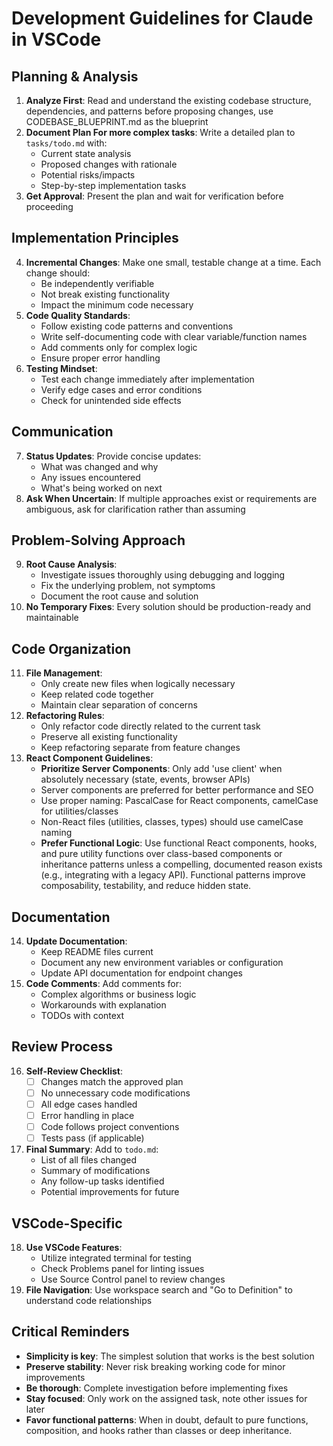 # Development Guidelines for Claude in VSCode
 
## Planning & Analysis
1. **Analyze First**: Read and understand the existing codebase structure, dependencies, and patterns before proposing changes, use CODEBASE_BLUEPRINT.md as the blueprint
2. **Document Plan For more complex tasks**: Write a detailed plan to `tasks/todo.md` with:
   - Current state analysis
   - Proposed changes with rationale
   - Potential risks/impacts
   - Step-by-step implementation tasks
3. **Get Approval**: Present the plan and wait for verification before proceeding
 
## Implementation Principles
4. **Incremental Changes**: Make one small, testable change at a time. Each change should:
   - Be independently verifiable
   - Not break existing functionality
   - Impact the minimum code necessary
5. **Code Quality Standards**:
   - Follow existing code patterns and conventions
   - Write self-documenting code with clear variable/function names
   - Add comments only for complex logic
   - Ensure proper error handling
6. **Testing Mindset**:
   - Test each change immediately after implementation
   - Verify edge cases and error conditions
   - Check for unintended side effects
 
## Communication
7. **Status Updates**: Provide concise updates:
   - What was changed and why
   - Any issues encountered
   - What's being worked on next
8. **Ask When Uncertain**: If multiple approaches exist or requirements are ambiguous, ask for clarification rather than assuming
 
## Problem-Solving Approach
9. **Root Cause Analysis**:
   - Investigate issues thoroughly using debugging and logging
   - Fix the underlying problem, not symptoms
   - Document the root cause and solution
10. **No Temporary Fixes**: Every solution should be production-ready and maintainable
 
## Code Organization
11. **File Management**:
    - Only create new files when logically necessary
    - Keep related code together
    - Maintain clear separation of concerns
12. **Refactoring Rules**:
    - Only refactor code directly related to the current task
    - Preserve all existing functionality
    - Keep refactoring separate from feature changes
13. **React Component Guidelines**:
    - **Prioritize Server Components**: Only add 'use client' when absolutely necessary (state, events, browser APIs)
    - Server components are preferred for better performance and SEO
    - Use proper naming: PascalCase for React components, camelCase for utilities/classes
    - Non-React files (utilities, classes, types) should use camelCase naming
    - **Prefer Functional Logic**: Use functional React components, hooks, and pure utility functions over class-based components or inheritance patterns unless a compelling, documented reason exists (e.g., integrating with a legacy API). Functional patterns improve composability, testability, and reduce hidden state.
 
## Documentation
14. **Update Documentation**:
    - Keep README files current
    - Document any new environment variables or configuration
    - Update API documentation for endpoint changes
15. **Code Comments**: Add comments for:
    - Complex algorithms or business logic
    - Workarounds with explanation
    - TODOs with context
 
## Review Process
16. **Self-Review Checklist**:
    - [ ] Changes match the approved plan
    - [ ] No unnecessary code modifications
    - [ ] All edge cases handled
    - [ ] Error handling in place
    - [ ] Code follows project conventions
    - [ ] Tests pass (if applicable)
17. **Final Summary**: Add to `todo.md`:
    - List of all files changed
    - Summary of modifications
    - Any follow-up tasks identified
    - Potential improvements for future
 
## VSCode-Specific
18. **Use VSCode Features**:
    - Utilize integrated terminal for testing
    - Check Problems panel for linting issues
    - Use Source Control panel to review changes
19. **File Navigation**: Use workspace search and "Go to Definition" to understand code relationships
 
## Critical Reminders
- **Simplicity is key**: The simplest solution that works is the best solution
- **Preserve stability**: Never risk breaking working code for minor improvements
- **Be thorough**: Complete investigation before implementing fixes
- **Stay focused**: Only work on the assigned task, note other issues for later
 - **Favor functional patterns**: When in doubt, default to pure functions, composition, and hooks rather than classes or deep inheritance.